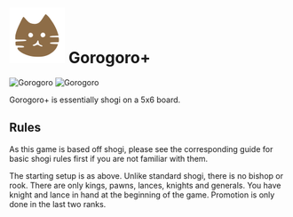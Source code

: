 
# ![Gorogoro](https://github.com/gbtami/pychess-variants/blob/master/static/icons/Gorogoro.svg) Gorogoro+

![Gorogoro](https://github.com/gbtami/pychess-variants/blob/master/static/images/ShogiGuide/Gorogoro1.png) ![Gorogoro](https://github.com/gbtami/pychess-variants/blob/master/static/images/ShogiGuide/Gorogoro2.png)

Gorogoro+ is essentially shogi on a 5x6 board.

## Rules

As this game is based off shogi, please see the corresponding guide for basic shogi rules first if you are not familiar with them.

The starting setup is as above. Unlike standard shogi, there is no bishop or rook. There are only kings, pawns, lances, knights and generals. You have knight and lance in hand at the beginning of the game. Promotion is only done in the last two ranks. 
